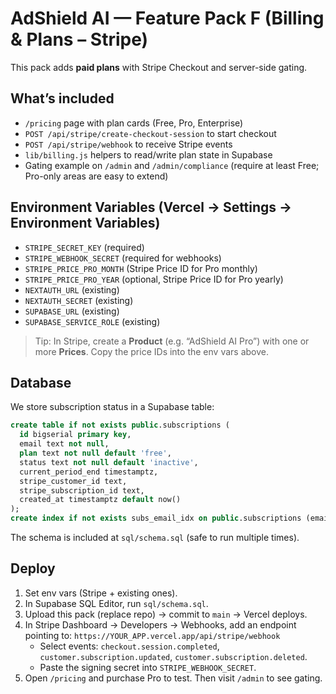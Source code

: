 # AdShield AI — Feature Pack F (Billing & Plans – Stripe)

This pack adds **paid plans** with Stripe Checkout and server-side gating.

## What’s included
- `/pricing` page with plan cards (Free, Pro, Enterprise)
- `POST /api/stripe/create-checkout-session` to start checkout
- `POST /api/stripe/webhook` to receive Stripe events
- `lib/billing.js` helpers to read/write plan state in Supabase
- Gating example on `/admin` and `/admin/compliance` (require at least Free; Pro-only areas are easy to extend)

## Environment Variables (Vercel → Settings → Environment Variables)
- `STRIPE_SECRET_KEY` (required)
- `STRIPE_WEBHOOK_SECRET` (required for webhooks)
- `STRIPE_PRICE_PRO_MONTH` (Stripe Price ID for Pro monthly)
- `STRIPE_PRICE_PRO_YEAR` (optional, Stripe Price ID for Pro yearly)
- `NEXTAUTH_URL` (existing)
- `NEXTAUTH_SECRET` (existing)
- `SUPABASE_URL` (existing)
- `SUPABASE_SERVICE_ROLE` (existing)

> Tip: In Stripe, create a **Product** (e.g. “AdShield AI Pro”) with one or more **Prices**. Copy the price IDs into the env vars above.

## Database
We store subscription status in a Supabase table:
```sql
create table if not exists public.subscriptions (
  id bigserial primary key,
  email text not null,
  plan text not null default 'free',
  status text not null default 'inactive',
  current_period_end timestamptz,
  stripe_customer_id text,
  stripe_subscription_id text,
  created_at timestamptz default now()
);
create index if not exists subs_email_idx on public.subscriptions (email);
```
The schema is included at `sql/schema.sql` (safe to run multiple times).

## Deploy
1) Set env vars (Stripe + existing ones).
2) In Supabase SQL Editor, run `sql/schema.sql`.
3) Upload this pack (replace repo) → commit to `main` → Vercel deploys.
4) In Stripe Dashboard → Developers → Webhooks, add an endpoint pointing to:
   `https://YOUR_APP.vercel.app/api/stripe/webhook`
   - Select events: `checkout.session.completed`, `customer.subscription.updated`, `customer.subscription.deleted`.
   - Paste the signing secret into `STRIPE_WEBHOOK_SECRET`.
5) Open `/pricing` and purchase Pro to test. Then visit `/admin` to see gating.
